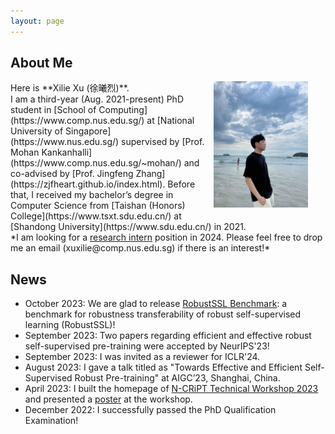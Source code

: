 ```yaml
---
layout: page
---
```


## About Me
<!-- <img src="/images/me3.jpg" class='floatpic'> -->
<img src="/images/me3.jpg" style="float:right; margin-left:1em; margin-right:2em; margin-bottom:1em; width:30%; height: 60%;">
Here is **Xilie Xu (徐曦烈)**. <br/>
I am a third-year (Aug. 2021-present) PhD student in [School of Computing](https://www.comp.nus.edu.sg/) at [National University of Singapore](https://www.nus.edu.sg/) supervised by [Prof. Mohan Kankanhalli](https://www.comp.nus.edu.sg/~mohan/) and co-advised by [Prof. Jingfeng Zhang](https://zjfheart.github.io/index.html). Before that, I received my bachelor’s degree in Computer Science from [Taishan (Honors) College](https://www.tsxt.sdu.edu.cn/) at [Shandong University](https://www.sdu.edu.cn/) in 2021.

<br/>
*I am looking for a <u>research intern</u> position in 2024. Please feel free to drop me an email (xuxilie@comp.nus.edu.sg) if there is an interest!*​​​​






## News
- October 2023: We are glad to release [RobustSSL Benchmark](https://robustssl.github.io): a benchmark for robustness transferability of robust self-supervised learning (RobustSSL)!
- September 2023: Two papers regarding efficient and effective robust self-supervised pre-training were accepted by NeurIPS'23!
- September 2023: I was invited as a reviewer for ICLR'24.
- August 2023: I gave a talk titled as "Towards Effective and Efficient Self-Supervised Robust Pre-training" at AIGC’23, Shanghai, China.
- April 2023: I built the homepage of [N-CRiPT Technical Workshop 2023](https://ncript.comp.nus.edu.sg/site/ncript-workshop-2023/) and presented a [poster](/file/poster/NCRiPT_workshop_poster_Xu_Xilie.pdf) at the workshop.
- December 2022: I successfully passed the PhD Qualification Examination!



